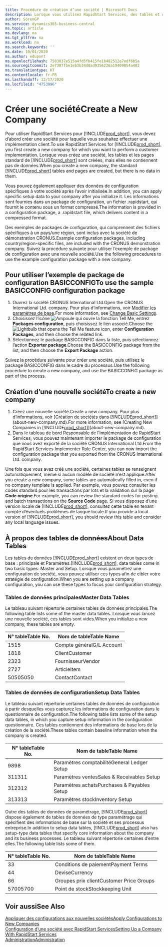 ```yaml
---
title: Procédure de création d’une société | Microsoft Docs
description: Lorsque vous utilisez RapidStart Services, des tables et des pages sont créées, mais elles ne contiennent pas de données.
author: SorenGP
ms.service: dynamics365-business-central
ms.topic: article
ms.devlang: na
ms.tgt_pltfrm: na
ms.workload: na
ms.search.keywords: ''
ms.date: 10/01/2020
ms.author: edupont
ms.openlocfilehash: 7583837e515a4fd5fb415fe1b482512e7edf6b5a
ms.sourcegitcommit: 2e7307fbe1eb3b34d0ad9356226a19409054a402
ms.translationtype: HT
ms.contentlocale: fr-FR
ms.lasthandoff: 12/17/2020
ms.locfileid: "4753996"
---
```

# <a name="create-a-new-company"></a><span data-ttu-id="d8f63-103">Créer une société</span><span class="sxs-lookup"><span data-stu-id="d8f63-103">Create a New Company</span></span>
<span data-ttu-id="d8f63-104">Pour utiliser RapidStart Services pour [!INCLUDE[prod_short](includes/prod_short.md)], vous devez d’abord créer une société pour laquelle vous souhaitez effectuer une implémentation client.</span><span class="sxs-lookup"><span data-stu-id="d8f63-104">To use RapidStart Services for [!INCLUDE[prod_short](includes/prod_short.md)], you first create a new company for which you want to perform a customer implementation.</span></span> <span data-ttu-id="d8f63-105">Lorsque vous créez une société, les tables et les pages standard de [!INCLUDE[prod_short](includes/prod_short.md)] sont créées, mais elles ne contiennent pas de données.</span><span class="sxs-lookup"><span data-stu-id="d8f63-105">When you create a new company, the standard [!INCLUDE[prod_short](includes/prod_short.md)] tables and pages are created, but there is no data in them.</span></span>

<span data-ttu-id="d8f63-106">Vous pouvez également appliquer des données de configuration spécifiques à votre société après l’avoir initialisée.</span><span class="sxs-lookup"><span data-stu-id="d8f63-106">In addition, you can apply specific setup data to your company after you initialize it.</span></span> <span data-ttu-id="d8f63-107">Les informations sont fournies dans un package de configuration, un fichier .rapidstart, qui fournit le contenu sous un format compressé.</span><span class="sxs-lookup"><span data-stu-id="d8f63-107">The information is provided in a configuration package, a .rapidstart file, which delivers content in a compressed format.</span></span>  

<span data-ttu-id="d8f63-108">Des exemples de packages de configuration, qui comprennent des fichiers spécifiques à un pays/une région, sont inclus avec la société de démonstration CRONUS.</span><span class="sxs-lookup"><span data-stu-id="d8f63-108">Example configuration packages, including country/region-specific files, are included with the CRONUS demonstration company.</span></span> <span data-ttu-id="d8f63-109">Suivez la procédure suivante pour utiliser l’exemple de package de configuration avec une nouvelle société.</span><span class="sxs-lookup"><span data-stu-id="d8f63-109">Use the following procedures to use the example configuration package with a new company.</span></span>  

## <a name="to-use-the-sample-basicconfig-configuration-package"></a><span data-ttu-id="d8f63-110">Pour utiliser l’exemple de package de configuration BASICCONFIG</span><span class="sxs-lookup"><span data-stu-id="d8f63-110">To use the sample BASICCONFIG configuration package</span></span>  
1. <span data-ttu-id="d8f63-111">Ouvrez la société CRONUS International Ltd.</span><span class="sxs-lookup"><span data-stu-id="d8f63-111">Open the CRONUS International Ltd. company.</span></span> <span data-ttu-id="d8f63-112">Pour plus d’informations, voir [Modifier les paramètres de base](ui-change-basic-settings.md).</span><span class="sxs-lookup"><span data-stu-id="d8f63-112">For more information, see [Change Basic Settings](ui-change-basic-settings.md).</span></span>
2. <span data-ttu-id="d8f63-113">Choisissez l’icône ![Ampoule qui ouvre la fonction Tell Me](media/ui-search/search_small.png "Dites-moi ce que vous voulez faire"), entrez **Packages configuration**, puis choisissez le lien associé.</span><span class="sxs-lookup"><span data-stu-id="d8f63-113">Choose the ![Lightbulb that opens the Tell Me feature](media/ui-search/search_small.png "Tell me what you want to do") icon, enter **Configuration Packages**, and then choose the related link.</span></span>  
3. <span data-ttu-id="d8f63-114">Sélectionnez le package BASICCONFIG dans la liste, puis sélectionnez l’action **Exporter package**.</span><span class="sxs-lookup"><span data-stu-id="d8f63-114">Choose the BASICCONFIG package from the list, and then choose the **Export Package** action.</span></span>  

<span data-ttu-id="d8f63-115">Suivez la procédure suivante pour créer une société, puis utilisez le package BASICCONFIG dans le cadre du processus.</span><span class="sxs-lookup"><span data-stu-id="d8f63-115">Use the following procedure to create a new company, and use the BASICCONFIG package as part of the process.</span></span>  

## <a name="to-create-a-new-company"></a><span data-ttu-id="d8f63-116">Création d’une nouvelle société</span><span class="sxs-lookup"><span data-stu-id="d8f63-116">To create a new company</span></span>  
1. <span data-ttu-id="d8f63-117">Créez une nouvelle société.</span><span class="sxs-lookup"><span data-stu-id="d8f63-117">Create a new company.</span></span> <span data-ttu-id="d8f63-118">Pour plus d’informations, voir [Création de sociétés dans [!INCLUDE[prod_short](includes/prod_short.md)]](about-new-company.md).</span><span class="sxs-lookup"><span data-stu-id="d8f63-118">For more information, see [Creating New Companies in [!INCLUDE[prod_short](includes/prod_short.md)]](about-new-company.md).</span></span>
2. <span data-ttu-id="d8f63-119">Dans le tableau de bord Responsable de l’implémentation de RapidStart Services, vous pouvez maintenant importer le package de configuration que vous avez exporté de la société CRONUS International Ltd.</span><span class="sxs-lookup"><span data-stu-id="d8f63-119">From the RapidStart Services Implementer Role Center, you can now import the configuration package that you exported from the CRONUS International Ltd. company.</span></span>

<span data-ttu-id="d8f63-120">Une fois que vous avez créé une société, certaines tables se renseignent automatiquement, même si aucun modèle de société n’est appliqué.</span><span class="sxs-lookup"><span data-stu-id="d8f63-120">After you create a new company, some tables are automatically filled in, even if no company template is applied.</span></span> <span data-ttu-id="d8f63-121">Par exemple, vous pouvez consulter les codes standard pour les transactions par lots et la validation sur la page **Code origine**.</span><span class="sxs-lookup"><span data-stu-id="d8f63-121">For example, you can review the standard codes for posting and batch transactions on the **Source Code** page.</span></span> <span data-ttu-id="d8f63-122">Si vous disposez d’une version locale de [!INCLUDE[prod_short](includes/prod_short.md)], consultez cette table en tenant compte d’éventuels problèmes de langue locale.</span><span class="sxs-lookup"><span data-stu-id="d8f63-122">If you provide a local version of [!INCLUDE[prod_short](includes/prod_short.md)], you should review this table and consider any local language issues.</span></span>

## <a name="about-data-tables"></a><span data-ttu-id="d8f63-123">À propos des tables de données</span><span class="sxs-lookup"><span data-stu-id="d8f63-123">About Data Tables</span></span>
<span data-ttu-id="d8f63-124">Les tables de données [!INCLUDE[prod_short](includes/prod_short.md)] existent en deux types de base : principale et Paramètres.</span><span class="sxs-lookup"><span data-stu-id="d8f63-124">[!INCLUDE[prod_short](includes/prod_short.md)], data tables come in two basic types: Master and Setup.</span></span> <span data-ttu-id="d8f63-125">Lorsque vous paramétrez une configuration de société, vous pouvez utiliser ces types afin de cibler votre stratégie de configuration.</span><span class="sxs-lookup"><span data-stu-id="d8f63-125">When you are setting up a company configuration, you can use these types to focus your configuration strategy.</span></span>  

### <a name="master-data-tables"></a><span data-ttu-id="d8f63-126">Tables de données principales</span><span class="sxs-lookup"><span data-stu-id="d8f63-126">Master Data Tables</span></span>  
<span data-ttu-id="d8f63-127">Le tableau suivant répertorie certaines tables de données principales.</span><span class="sxs-lookup"><span data-stu-id="d8f63-127">The following table lists some of the master data tables.</span></span> <span data-ttu-id="d8f63-128">Lorsque vous lancez une nouvelle société, ces tables sont vides.</span><span class="sxs-lookup"><span data-stu-id="d8f63-128">When you initialize a new company, these tables are empty.</span></span>  

|<span data-ttu-id="d8f63-129">N° table</span><span class="sxs-lookup"><span data-stu-id="d8f63-129">Table No.</span></span>|<span data-ttu-id="d8f63-130">Nom de table</span><span class="sxs-lookup"><span data-stu-id="d8f63-130">Table Name</span></span>|  
|-------------------|--------------------|  
|<span data-ttu-id="d8f63-131">15</span><span class="sxs-lookup"><span data-stu-id="d8f63-131">15</span></span>|<span data-ttu-id="d8f63-132">Compte général</span><span class="sxs-lookup"><span data-stu-id="d8f63-132">G/L Account</span></span>|  
|<span data-ttu-id="d8f63-133">18</span><span class="sxs-lookup"><span data-stu-id="d8f63-133">18</span></span>|<span data-ttu-id="d8f63-134">Client</span><span class="sxs-lookup"><span data-stu-id="d8f63-134">Customer</span></span>|  
|<span data-ttu-id="d8f63-135">23</span><span class="sxs-lookup"><span data-stu-id="d8f63-135">23</span></span>|<span data-ttu-id="d8f63-136">Fournisseur</span><span class="sxs-lookup"><span data-stu-id="d8f63-136">Vendor</span></span>|  
|<span data-ttu-id="d8f63-137">27</span><span class="sxs-lookup"><span data-stu-id="d8f63-137">27</span></span>|<span data-ttu-id="d8f63-138">Article</span><span class="sxs-lookup"><span data-stu-id="d8f63-138">Item</span></span>|  
|<span data-ttu-id="d8f63-139">5050</span><span class="sxs-lookup"><span data-stu-id="d8f63-139">5050</span></span>|<span data-ttu-id="d8f63-140">Contact</span><span class="sxs-lookup"><span data-stu-id="d8f63-140">Contact</span></span>|  

### <a name="setup-data-tables"></a><span data-ttu-id="d8f63-141">Tables de données de configuration</span><span class="sxs-lookup"><span data-stu-id="d8f63-141">Setup Data Tables</span></span>  
<span data-ttu-id="d8f63-142">Le tableau suivant répertorie certaines tables de données de configuration à partir desquelles vous capturez les informations de configuration dans le questionnaire de configuration.</span><span class="sxs-lookup"><span data-stu-id="d8f63-142">The following table lists some of the setup data tables, in which you capture setup information in the configuration questionnaire.</span></span> <span data-ttu-id="d8f63-143">Ces tables contiennent des informations de base lors de la création de la société.</span><span class="sxs-lookup"><span data-stu-id="d8f63-143">These tables contain baseline information when the company is created.</span></span>  

|<span data-ttu-id="d8f63-144">N° table</span><span class="sxs-lookup"><span data-stu-id="d8f63-144">Table No.</span></span>|<span data-ttu-id="d8f63-145">Nom de table</span><span class="sxs-lookup"><span data-stu-id="d8f63-145">Table Name</span></span>|  
|-------------------|--------------------|  
|<span data-ttu-id="d8f63-146">98</span><span class="sxs-lookup"><span data-stu-id="d8f63-146">98</span></span>|<span data-ttu-id="d8f63-147">Paramètres comptabilité</span><span class="sxs-lookup"><span data-stu-id="d8f63-147">General Ledger Setup</span></span>|  
|<span data-ttu-id="d8f63-148">311</span><span class="sxs-lookup"><span data-stu-id="d8f63-148">311</span></span>|<span data-ttu-id="d8f63-149">Paramètres ventes</span><span class="sxs-lookup"><span data-stu-id="d8f63-149">Sales & Receivables Setup</span></span>|  
|<span data-ttu-id="d8f63-150">312</span><span class="sxs-lookup"><span data-stu-id="d8f63-150">312</span></span>|<span data-ttu-id="d8f63-151">Paramètres achats</span><span class="sxs-lookup"><span data-stu-id="d8f63-151">Purchases & Payables Setup</span></span>|  
|<span data-ttu-id="d8f63-152">313</span><span class="sxs-lookup"><span data-stu-id="d8f63-152">313</span></span>|<span data-ttu-id="d8f63-153">Paramètres stock</span><span class="sxs-lookup"><span data-stu-id="d8f63-153">Inventory Setup</span></span>|  

<span data-ttu-id="d8f63-154">Outre des tables de données de paramétrage, [!INCLUDE[prod_short](includes/prod_short.md)] dispose également de tables de données de type paramétrage qui spécifient des informations de base sur la société et ses processus entreprise.</span><span class="sxs-lookup"><span data-stu-id="d8f63-154">In addition to setup data tables, [!INCLUDE[prod_short](includes/prod_short.md)] also has setup-type data tables that specify core information about the company and its business processes.</span></span> <span data-ttu-id="d8f63-155">Le tableau suivant répertorie certaines d’entre elles.</span><span class="sxs-lookup"><span data-stu-id="d8f63-155">The following table lists some of them.</span></span>  

|<span data-ttu-id="d8f63-156">N° table</span><span class="sxs-lookup"><span data-stu-id="d8f63-156">Table No.</span></span>|<span data-ttu-id="d8f63-157">Nom de table</span><span class="sxs-lookup"><span data-stu-id="d8f63-157">Table Name</span></span>|  
|-------------------|--------------------|  
|<span data-ttu-id="d8f63-158">3</span><span class="sxs-lookup"><span data-stu-id="d8f63-158">3</span></span>|<span data-ttu-id="d8f63-159">Conditions de paiement</span><span class="sxs-lookup"><span data-stu-id="d8f63-159">Payment Terms</span></span>|  
|<span data-ttu-id="d8f63-160">4</span><span class="sxs-lookup"><span data-stu-id="d8f63-160">4</span></span>|<span data-ttu-id="d8f63-161">Devise</span><span class="sxs-lookup"><span data-stu-id="d8f63-161">Currency</span></span>|  
|<span data-ttu-id="d8f63-162">6</span><span class="sxs-lookup"><span data-stu-id="d8f63-162">6</span></span>|<span data-ttu-id="d8f63-163">Groupes prix client</span><span class="sxs-lookup"><span data-stu-id="d8f63-163">Customer Price Groups</span></span>|  
|<span data-ttu-id="d8f63-164">5700</span><span class="sxs-lookup"><span data-stu-id="d8f63-164">5700</span></span>|<span data-ttu-id="d8f63-165">Point de stock</span><span class="sxs-lookup"><span data-stu-id="d8f63-165">Stockkeeping Unit</span></span>|

  

## <a name="see-also"></a><span data-ttu-id="d8f63-166">Voir aussi</span><span class="sxs-lookup"><span data-stu-id="d8f63-166">See Also</span></span>  
[<span data-ttu-id="d8f63-167">Appliquer des configurations aux nouvelles sociétés</span><span class="sxs-lookup"><span data-stu-id="d8f63-167">Apply Configurations to New Companies</span></span>](admin-apply-configuration-to-new-companies.md)  
[<span data-ttu-id="d8f63-168">Configuration d’une société avec RapidStart Services</span><span class="sxs-lookup"><span data-stu-id="d8f63-168">Setting Up a Company With RapidStart Services</span></span>](admin-set-up-a-company-with-rapidstart.md)  
[<span data-ttu-id="d8f63-169">Administration</span><span class="sxs-lookup"><span data-stu-id="d8f63-169">Administration</span></span>](admin-setup-and-administration.md)
